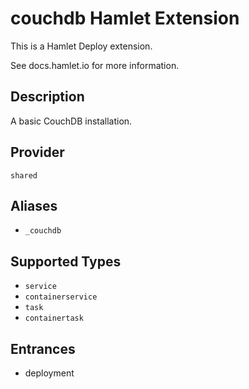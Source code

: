 # couchdb Hamlet Extension

This is a Hamlet Deploy extension.

See docs.hamlet.io for more information.

## Description
<!-- provide a summary of the purpose and use-case for your extension -->
A basic CouchDB installation.

## Provider
<!-- the associated Hamlet Plugin Provider required -->
`shared`

## Aliases
<!-- list any aliases that this Extension may be used as -->
- `_couchdb`

## Supported Types
<!-- List of component types that can be extended -->
- `service`
- `containerservice`
- `task`
- `containertask`

## Entrances
<!-- List of entrances that this extension supports -->
- deployment